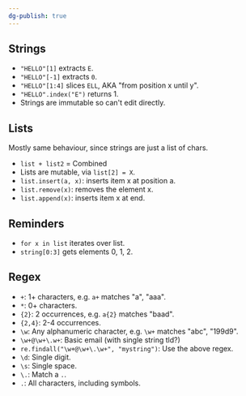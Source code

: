 ```yaml
---
dg-publish: true
---
```

## Strings

- `"HELLO"[1]` extracts `E`.
- `"HELLO"[-1]` extracts `0`.
- `"HELLO"[1:4]` slices `ELL`, AKA "from position x until y".
- `"HELLO".index("E")` returns 1.
- Strings are immutable so can't edit directly.

## Lists

Mostly same behaviour, since strings are just a list of chars.

- `list + list2` = Combined
- Lists are mutable, via `list[2] = X`.
- `list.insert(a, x)`: inserts item x at position a.
- `list.remove(x)`: removes the element x.
- `list.append(x)`: inserts item x at end.

## Reminders

- `for x in list` iterates over list.
- `string[0:3]` gets elements 0, 1, 2.

## Regex

- `+`: 1+ characters, e.g. `a+` matches "a", "aaa".
- `*`: 0+ characters.
- `{2}`: 2 occurrences, e.g. `a{2}` matches "baad".
- `{2,4}`: 2-4 occurrences.
- `\w`: Any alphanumeric character, e.g. `\w+` matches "abc", "199d9".
- `\w+@\w+\.w+`: Basic email (with single string tld?)
- `re.findall("\w+@\w+\.\w+", "mystring")`: Use the above regex.
- `\d`: Single digit.
- `\s`: Single space.
- `\.`: Match a `.`.
- `.`: All characters, including symbols.
